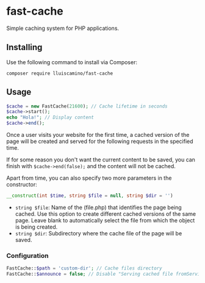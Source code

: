# fast-cache
Simple caching system for PHP applications.

## Installing
Use the following command to install via Composer:
```
composer require lluiscamino/fast-cache
```

## Usage
```php
$cache = new FastCache(21600); // Cache lifetime in seconds
$cache->start();
echo "Hola!"; // Display content
$cache->end();
```

Once a user visits your website for the first time, a cached version of the page will be created and served for the following requests in the specified time.

If for some reason you don't want the current content to be saved, you can finish with `$cache->end(false);` and the content will not be cached.

Apart from time, you can also specify two more parameters in the constructor:
```php
__construct(int $time, string $file = null, string $dir = '')
```
* `string $file`: Name of the (file.php) that identifies the page being cached. Use this option to create different cached versions of the same page. Leave blank to automatically select the file from which the object is being created.
* `string $dir`: Subdirectory where the cache file of the page will be saved.

### Configuration
```php
FastCache::$path = 'custom-dir'; // Cache files directory
FastCache::$announce = false; // Disable "Serving cached file fromServing cached file from..." comment
```
